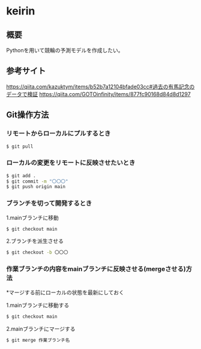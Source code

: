 # keirin

## 概要
Pythonを用いて競輪の予測モデルを作成したい。


## 参考サイト
https://qiita.com/kazuktym/items/b52b7a12104bfade03cc#過去の有馬記念のデータで検証
https://qiita.com/GOTOinfinity/items/877fc90168d84d8d1297


## Git操作方法

### リモートからローカルにプルするとき
```sh
$ git pull
```

### ローカルの変更をリモートに反映させたいとき
```sh
$ git add .
$ git commit -m "〇〇〇"
$ git push origin main
```

### ブランチを切って開発するとき


1.mainブランチに移動
```sh
$ git checkout main
```

2.ブランチを派生させる
```sh
$ git checkout -b 〇〇〇
```

### 作業ブランチの内容をmainブランチに反映させる(mergeさせる)方法

*マージする前にローカルの状態を最新にしておく

1.mainブランチに移動する
```sh
$ git checkout main
```

2.mainブランチにマージする
```sh
$ git merge 作業ブランチ名
```